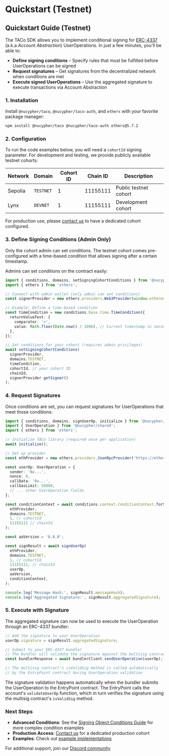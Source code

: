 # Quickstart (Testnet)

## Quickstart Guide (Testnet)

The TACo SDK allows you to implement conditional signing for [ERC-4337](https://www.erc4337.io/) (a.k.a _Account Abstraction_) UserOperations. In just a few minutes, you'll be able to:

* **Define signing conditions** – Specify rules that must be fulfilled before UserOperations can be signed
* **Request signatures** – Get signatures from the decentralized network when conditions are met
* **Execute signed UserOperations** – Use the aggregated signature to execute transactions via Account Abstraction

### 1. Installation

Install `@nucypher/taco`, `@nucypher/taco-auth`, and `ethers` with your favorite package manager:

```bash
npm install @nucypher/taco @nucypher/taco-auth ethers@5.7.2
```

### 2. Configuration

To run the code examples below, you will need a `cohortId` signing parameter. For development and testing, we provide publicly available testnet cohorts:

| Network | Domain    | Cohort ID | Chain ID | Description           |
| ------- | --------- | --------- | -------- | --------------------- |
| Sepolia | `TESTNET` | 1         | 11155111 | Public testnet cohort |
| Lynx    | `DEVNET`  | 1         | 11155111 | Development cohort    |

For production use, please [contact us](https://docs.taco.build/contact) to have a dedicated cohort configured.

### 3. Define Signing Conditions (Admin Only)

Only the cohort admin can set conditions. The testnet cohort comes pre-configured with a time-based condition that allows signing after a certain timestamp.

Admins can set conditions on the contract easily:

```typescript
import { conditions, domains, setSigningCohortConditions } from '@nucypher/taco';
import { ethers } from 'ethers';

// Connect with admin wallet (only admin can set conditions)
const signerProvider = new ethers.providers.Web3Provider(window.ethereum);

// Example: Define a time-based condition
const timeCondition = new conditions.base.time.TimeCondition({
  returnValueTest: {
    comparator: '>',
    value: Math.floor(Date.now() / 1000), // Current timestamp in seconds
  },
});

// Set conditions for your cohort (requires admin privileges)
await setSigningCohortConditions(
  signerProvider,
  domains.TESTNET,
  timeCondition,
  cohortId, // your cohort ID
  chainId,
  signerProvider.getSigner()
);
```

### 4. Request Signatures

Once conditions are set, you can request signatures for UserOperations that meet those conditions:

```typescript
import { conditions, domains, signUserOp, initialize } from '@nucypher/taco';
import { UserOperation } from '@nucypher/shared';
import { ethers } from 'ethers';

// Initialize TACo library (required once per application)
await initialize();

// Set up provider
const ethProvider = new ethers.providers.JsonRpcProvider('https://ethereum-sepolia-rpc.publicnode.com');

const userOp: UserOperation = {
  sender: '0x...',
  nonce: 0,
  callData: '0x...',
  callGasLimit: 50000,
  // ... other UserOperation fields
};

const conditionContext = await conditions.context.ConditionContext.forSigningCohort(
  ethProvider,
  domains.TESTNET,
  1, // cohortId
  11155111 // chainId
);

const aaVersion = '0.8.0';

const signResult = await signUserOp(
  ethProvider,
  domains.TESTNET,
  1, // cohortId
  11155111, // chainId
  userOp,
  aaVersion,
  conditionContext,
);

console.log('Message Hash:', signResult.messageHash);
console.log('Aggregated Signature:', signResult.aggregatedSignature);
```

### 5. Execute with Signature

The aggregated signature can now be used to execute the UserOperation through an ERC-4337 bundler:

```typescript
// Add the signature to your UserOperation
userOp.signature = signResult.aggregatedSignature;

// Submit to your ERC-4337 bundler
// The bundler will validate the signature against the multisig contract
const bundlerResponse = await bundlerClient.sendUserOperation(userOp);

// The multisig contract's isValidSig method is called automatically
// by the EntryPoint contract during UserOperation validation
```

The signature validation happens automatically when the bundler submits the UserOperation to the EntryPoint contract. The EntryPoint calls the account's `validateUserOp` function, which in turn verifies the signature using the multisig contract's `isValidSig` method.

### Next Steps

* **Advanced Conditions**: See the [Signing Object Conditions Guide](../taco-sdk/references/conditions/signing-object-conditions.md) for more complex condition examples
* **Production Access**: [Contact us](https://docs.taco.build/contact) for a dedicated production cohort
* **Examples**: Check out [example implementations](https://github.com/nucypher/taco-web/tree/main/examples)

For additional support, join our [Discord community](https://discord.gg/taco)
